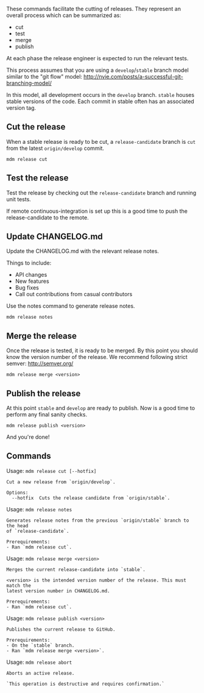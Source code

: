 These commands facilitate the cutting of releases. They represent an overall
process which can be summarized as:

- cut
- test
- merge
- publish

At each phase the release engineer is expected to run the relevant tests.

This process assumes that you are using a `develop`/`stable` branch model
similar to the "git flow" model:
http://nvie.com/posts/a-successful-git-branching-model/

In this model, all development occurs in the `develop` branch. `stable` houses
stable versions of the code. Each commit in stable often has an associated
version tag.

## Cut the release

When a stable release is ready to be cut, a `release-candidate` branch is `cut`
from the latest `origin/develop` commit.

    mdm release cut

## Test the release

Test the release by checking out the `release-candidate` branch and running unit tests.

If remote continuous-integration is set up this is a good time to push the release-candidate to the
remote.

## Update CHANGELOG.md

Update the CHANGELOG.md with the relevant release notes.

Things to include:

- API changes
- New features
- Bug fixes
- Call out contributions from casual contributors

Use the notes command to generate release notes.

    mdm release notes

## Merge the release

Once the release is tested, it is ready to be merged. By this point you should
know the version number of the release. We recommend following strict semver:
http://semver.org/

    mdm release merge <version>

## Publish the release

At this point `stable` and `develop` are ready to publish. Now is a good time to
perform any final sanity checks.

    mdm release publish <version>

And you're done!

## Commands

Usage: `mdm release cut [--hotfix]`

    Cut a new release from `origin/develop`.
    
    Options:
      --hotfix  Cuts the release candidate from `origin/stable`.

Usage: `mdm release notes`

    Generates release notes from the previous `origin/stable` branch to the head
    of `release-candidate`.
    
    Prerequirements:
    - Ran `mdm release cut`.

Usage: `mdm release merge <version>`

    Merges the current release-candidate into `stable`.
    
    <version> is the intended version number of the release. This must match the
    latest version number in CHANGELOG.md.
    
    Prerequirements:
    - Ran `mdm release cut`.

Usage: `mdm release publish <version>`

    Publishes the current release to GitHub.
    
    Prerequirements:
    - On the `stable` branch.
    - Ran `mdm release merge <version>`.

Usage: `mdm release abort`

    Aborts an active release.
    
    `This operation is destructive and requires confirmation.`
